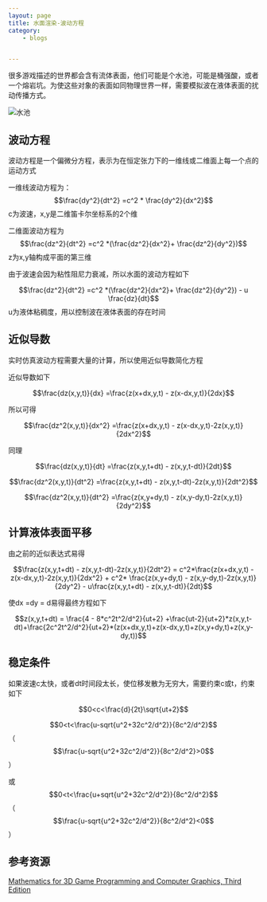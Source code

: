 ```yaml
---
layout: page
title: 水面渲染-波动方程
category: 
    - blogs


---
```


很多游戏描述的世界都会含有流体表面，他们可能是个水池，可能是桶强酸，或者一个熔岩坑。为使这些对象的表面如同物理世界一样，需要模拟波在液体表面的扰动传播方式。

![水池](http://p9sfkx5v1.bkt.clouddn.com/delfin-639870_640.jpg)

## 波动方程

波动方程是一个偏微分方程，表示为在恒定张力下的一维线或二维面上每一个点的运动方式

一维线波动方程为：$$\frac{dy^2}{dt^2} =c^2 * \frac{dy^2}{dx^2}$$  c为波速，x,y是二维笛卡尔坐标系的2个维

二维面波动方程为 $$\frac{dz^2}{dt^2} =c^2 *(\frac{dz^2}{dx^2}+ \frac{dz^2}{dy^2})$$ z为x,y轴构成平面的第三维

由于波速会因为粘性阻尼力衰减，所以水面的波动方程如下

 $$\frac{dz^2}{dt^2} =c^2 *(\frac{dz^2}{dx^2}+ \frac{dz^2}{dy^2}) - u \frac{dz}{dt}$$  u为液体粘稠度，用以控制波在液体表面的存在时间



## 近似导数

实时仿真波动方程需要大量的计算，所以使用近似导数简化方程

近似导数如下

$$\frac{dz(x,y,t)}{dx} =\frac{z(x+dx,y,t) - z(x-dx,y,t)}{2dx}$$

所以可得

$$\frac{dz^2(x,y,t)}{dx^2} =\frac{z(x+dx,y,t) - z(x-dx,y,t)-2z(x,y,t)}{2dx^2}$$

同理

$$\frac{dz(x,y,t)}{dt} =\frac{z(x,y,t+dt) - z(x,y,t-dt)}{2dt}$$

$$\frac{dz^2(x,y,t)}{dt^2} =\frac{z(x,y,t+dt) - z(x,y,t-dt)-2z(x,y,t)}{2dt^2}$$

$$\frac{dz^2(x,y,t)}{dt^2} =\frac{z(x,y+dy,t) - z(x,y-dy,t)-2z(x,y,t)}{2dy^2}$$

## 计算液体表面平移

由之前的近似表达式易得

$$\frac{z(x,y,t+dt) - z(x,y,t-dt)-2z(x,y,t)}{2dt^2} = c^2*\frac{z(x+dx,y,t) - z(x-dx,y,t)-2z(x,y,t)}{2dx^2} + c^2* \frac{z(x,y+dy,t) - z(x,y-dy,t)-2z(x,y,t)}{2dy^2} - u\frac{z(x,y,t+dt) - z(x,y,t-dt)}{2dt}$$

使dx =dy = d易得最终方程如下

$$z(x,y,t+dt) = \frac{4 - 8*c^2t^2/d^2}{ut+2} +\frac{ut-2}{ut+2}*z(x,y,t-dt)+\frac{2c^2t^2/d^2}{ut+2}*(z(x+dx,y,t)+z(x-dx,y,t)+z(x,y+dy,t)+z(x,y-dy,t))$$

## 稳定条件

如果波速c太快，或者dt时间段太长，使位移发散为无穷大，需要约束c或t，约束如下

$$0<c<\frac{d}{2t}\sqrt{ut+2}$$

$$0<t<\frac{u-sqrt{u^2+32c^2/d^2}}{8c^2/d^2}$$（$$\frac{u-sqrt{u^2+32c^2/d^2}}{8c^2/d^2}>0$$）

或$$0<t<\frac{u+sqrt{u^2+32c^2/d^2}}{8c^2/d^2}$$（$$\frac{u-sqrt{u^2+32c^2/d^2}}{8c^2/d^2}<0$$）

## 参考资源

[Mathematics for 3D Game Programming and Computer Graphics, Third Edition](http://www.mathfor3dgameprogramming.com/)